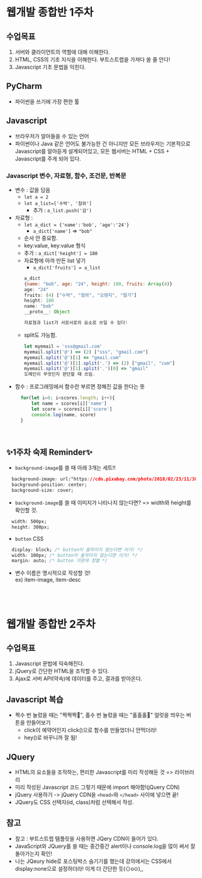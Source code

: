 # 웹개발 종합반 1주차
## 수업목표
1. 서버와 클라이언트의 역할에 대해 이해한다.
2. HTML, CSS의 기초 지식을 이해한다. 부트스트랩을 가져다 쓸 줄 안다!
3. Javascript 기초 문법을 익힌다.

## PyCharm
- 파이썬을 쓰기에 가장 편한 툴

## Javascript
- 브라우저가 알아들을 수 있는 언어
- 파이썬이나 Java 같은 언어도 불가능한 건 아니지만 모든 브라우저는 기본적으로 Javascript를 알아듣게 설계되어있고, 모든 웹서버는 HTML + CSS + Javascript를 주게 되어 있다.

### Javascript 변수, 자료형, 함수, 조건문, 반복문
- 변수 : 값을 담음<br/>
  - `let a = 2`
  - `let a_list=['수박', '참외']`
    - 추가 : `a_list.push('감')`
- 자료형 : 
  - `let a_dict = {'name':'bob', 'age':'24'}`
    - `a_dict['name']` => `"bob"`
  - 순서 안 중요함.
  - key:value, key:value 형식
  - 추가 : `a_dict['height'] = 180`
  - 자료형에 아까 만든 list 넣기
    - `a_dict['fruits'] = a_list`
    ```javascript
    a_dict
    {name: "bob", age: "24", height: 180, fruits: Array(4)}
    age: "24"
    fruits: (4) ["수박", "참외", "오렌지", "딸기"]
    height: 180
    name: "bob"
    __proto__: Object

    자료형과 list가 서로서로의 요소로 쓰일 수 있다!
    ```
  - split도 가능함.
    ```javascript
    let myemail = 'sss@gmail.com'
    myemail.split('@') => (2) ["sss", "gmail.com"]
    myemail.split('@')[1] => "gmail.com"
    myemail.split('@')[1].split('.') => (2) ["gmail", "com"]
    myemail.split('@')[1].split('.')[0] => "gmail"
    도메인이 무엇인지 판단할 때 쓰임.
    ```
- 함수 : 프로그래밍에서 함수란 부르면 정해진 값을 한다는 뜻
  ```javascript
    for(let i=0; i<scores.length; i++){
        let name = scores[i]['name']
        let score = scores[i]['score']
        console.log(name, score)
    }
  ```
<br/>

  ## ✨1주차 숙제 Reminder✨
- `background-image`를 쓸 때 아래 3개는 세트!!
```css
  background-image: url("https://cdn.pixabay.com/photo/2018/02/23/11/38/bouquet-3175315_960_720.jpg");
  background-position: center;
  background-size: cover;
```
- `background-image`를 쓸 때 이미지가 나타나지 않는다면? => width와 height를 확인할 것.
```css
  width: 500px;
  height: 300px;
```
- `button` CSS
```css
  display: block; /* button이 움직이지 않는다면 이거! */
  width: 100px; /* button이 움직이지 않는다면 이거! */
  margin: auto; /* button 가운데 정렬 */
```
- 변수 이름은 명시적으로 작성할 것!<br/>
  ex) item-image, item-desc

<br/><br/>
# 웹개발 종합반 2주차
## 수업목표
1. Javascript 문법에 익숙해진다.
2. jQuery로 간단한 HTML을 조작할 수 있다.
3. Ajax로 서버 API(약속)에 데이터를 주고, 결과를 받아온다.

## Javascript 복습
- 짝수 번 눌렀을 때는 "짝짝짝👏", 홀수 번 눌렀을 때는 "홀홀홀🎅" 얼럿을 띄우는 버튼을 만들어보기
  - click이 예약어인지 click()으로 함수를 만들었더니 안먹더라!
  - hey()로 바꾸니까 잘 됨!

## JQuery
- HTML의 요소들을 조작하는, 편리한 Javascript를 미리 작성해둔 것 => 라이브러리
- 미리 작성된 Javascript 코드 그렇기 때문에 import 해야함!(jQuery CDN)
- jQuery 사용하기 -> jQuery CDN을 `<head>`와 `</head>` 사이에 넣으면 끝!
- JQuery도 CSS 선택자(id, class)처럼 선택해서 작성.

## 참고
- 참고 : 부트스트랩 템플릿을 사용하면 JQery CDN이 들어가 있다.
- JavaScript와 JQuery를 쓸 때는 중간중간 alert이나 console.log을 많이 써서 잘 돌아가는지 확인!
- 나는 JQeury hide로 포스팅박스 숨기기를 했는데 강의에서는 CSS에서 display:none으로 설정하더라! 이게 더 간단한 듯(⊙o⊙),,